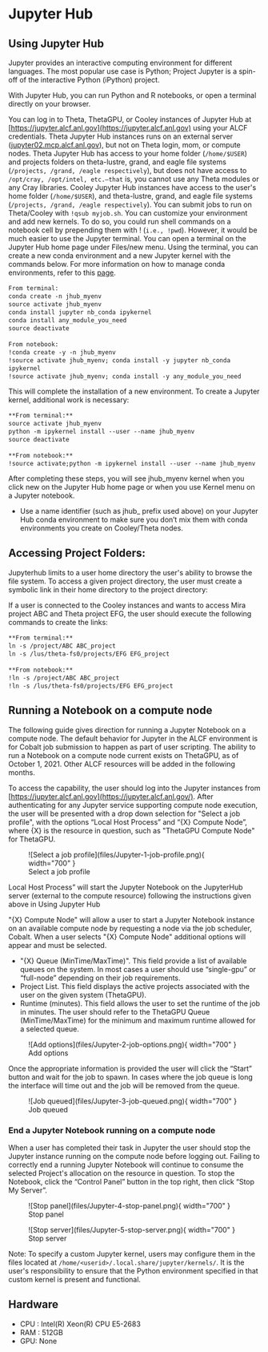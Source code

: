 # Jupyter Hub
## Using Jupyter Hub

Jupyter provides an interactive computing environment for different languages. The most popular use case is Python; Project Jupyter is a spin-off of the interactive Python (iPython) project.

With Jupyter Hub, you can run Python and R notebooks, or open a terminal directly on your browser.

You can log in to Theta, ThetaGPU, or Cooley instances of Jupyter Hub at [https://jupyter.alcf.anl.gov](https://jupyter.alcf.anl.gov) using your ALCF credentials.
Theta Jupyter Hub instances runs on an external server ([jupyter02.mcp.alcf.anl.gov](http://jupyter02.mcp.alcf.anl.gov/)), but not on Theta login, mom, or compute nodes.
Theta Jupyter Hub has access to your home folder (```/home/$USER```) and projects folders on theta-lustre, grand, and eagle file systems (```/projects, /grand, /eagle respectively```), but does not have access to ```/opt/cray, /opt/intel, etc.—that``` is, you cannot use any Theta modules or any Cray libraries.
Cooley Jupyter Hub instances have access to the user's home folder (```/home/$USER```), and theta-lustre, grand, and eagle file systems (```/projects, /grand, /eagle respectively```).
You can submit jobs to run on Theta/Cooley with ```!qsub myjob.sh```.
You can customize your environment and add new kernels. To do so, you could run shell commands on a notebook cell by prepending them with ! (```i.e., !pwd```). However, it would be much easier to use the Jupyter terminal. You can open a terminal on the Jupyter Hub home page under Files/new menu. Using the terminal, you can create a new conda environment and a new Jupyter kernel with the commands below.
For more information on how to manage conda environments, refer to this [page](https://conda.io/docs/user-guide/tasks/manage-environments.html).

```
From terminal:
conda create -n jhub_myenv
source activate jhub_myenv
conda install jupyter nb_conda ipykernel
conda install any_module_you_need
source deactivate
 
From notebook:
!conda create -y -n jhub_myenv
!source activate jhub_myenv; conda install -y jupyter nb_conda ipykernel
!source activate jhub_myenv; conda install -y any_module_you_need
```

This will complete the installation of a new environment. To create a Jupyter kernel, additional work is necessary:
```
**From terminal:**
source activate jhub_myenv
python -m ipykernel install --user --name jhub_myenv
source deactivate
 
**From notebook:**
!source activate;python -m ipykernel install --user --name jhub_myenv
```

After completing these steps, you will see jhub_myenv kernel when you click new on the Jupyter Hub home page or when you use Kernel menu on a Jupyter notebook.

- Use a name identifier (such as jhub_ prefix used above) on your Jupyter Hub conda environment to make sure you don’t mix them with conda environments you create on Cooley/Theta nodes.

## Accessing Project Folders:
Jupyterhub limits to a user home directory the user's ability to browse the file system. To access a given project directory, the user must create a symbolic link in their home directory to the project directory:

If a user is connected to the Cooley instances and wants to access Mira project ABC and Theta project EFG, the user should execute the following commands to create the links:

```
**From terminal:**
ln -s /project/ABC ABC_project
ln -s /lus/theta-fs0/projects/EFG EFG_project
 
**From notebook:**
!ln -s /project/ABC ABC_project
!ln -s /lus/theta-fs0/projects/EFG EFG_project
```

## Running a Notebook on a compute node
The following guide gives direction for running a Jupyter Notebook on a compute node.  The default behavior for Jupyter in the ALCF environment is for Cobalt job submission to happen as part of user scripting.  The ability to run a Notebook on a compute node current exists on ThetaGPU, as of October 1, 2021.  Other ALCF resources will be added in the following months.

To access the capability, the user should log into the Jupyter instances from [https://jupyter.alcf.anl.gov](https://jupyter.alcf.anl.gov/).  After authenticating for any Jupyter service supporting compute node execution, the user will be presented with a drop down selection for "Select a job profile", with the options  “Local Host Process” and “{X} Compute Node”, where {X} is the resource in question, such as "ThetaGPU Compute Node" for ThetaGPU.

<figure markdown>
  ![Select a job profile](files/Jupyter-1-job-profile.png){ width="700" }
  <figcaption>Select a job profile</figcaption>
</figure>

Local Host Process” will start the Jupyter Notebook on the JupyterHub server (external to the compute resource) following the instructions given above in Using Jupyter Hub

"{X} Compute Node" will allow a user to start a Jupyter Notebook instance on an available compute node by requesting a node via the job scheduler, Cobalt.  When a user selects "{X} Compute Node" additional options will appear and must be selected.

- "{X} Queue (MinTime/MaxTime)". This field provide a list of available queues on the system.  In most cases a user should use “single-gpu” or “full-node” depending on their job requirements.
- Project List.  This field displays the active projects associated with the user on the given system (ThetaGPU).
- Runtime (minutes).  This field allows the user to set the runtime of the job in minutes.  The user should refer to the ThetaGPU Queue (MinTime/MaxTime) for the minimum and maximum runtime allowed for a selected queue.

<figure markdown>
  ![Add options](files/Jupyter-2-job-options.png){ width="700" }
  <figcaption>Add options</figcaption>
</figure>

Once the appropriate information is provided the user will click the “Start” button and wait for the job to spawn.  In cases where the job queue is long the interface will time out and the job will be removed from the queue.

<figure markdown>
  ![Job queued](files/Jupyter-3-job-queued.png){ width="700" }
  <figcaption>Job queued</figcaption>
</figure>

### End a Jupyter Notebook running on a compute node ###
When a user has completed their task in Jupyter the user should stop the Jupyter instance running on the compute node before logging out.  Failing to correctly end a running Jupyter Notebook will continue to consume the selected Project's allocation on the resource in question.  To stop the Notebook, click the “Control Panel” button in the top right, then click “Stop My Server”.

<figure markdown>
  ![Stop panel](files/Jupyter-4-stop-panel.png){ width="700" }
  <figcaption>Stop panel</figcaption>
</figure>

<figure markdown>
  ![Stop server](files/Jupyter-5-stop-server.png){ width="700" }
  <figcaption>Stop server</figcaption>
</figure>

Note: To specify a custom Jupyter kernel, users may configure them in the files located at ```/home/<userid>/.local.share/jupyter/kernels/```. It is the user's responsibility to ensure that the Python environment specified in that custom kernel is present and functional.

## Hardware 
- CPU : Intel(R) Xeon(R) CPU E5-2683
- RAM : 512GB
- GPU: None 
